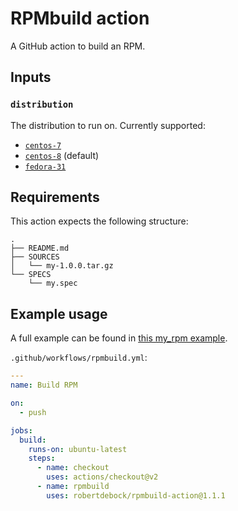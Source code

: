 # RPMbuild action

A GitHub action to build an RPM.

## Inputs

### `distribution`

The distribution to run on. Currently supported:

- [`centos-7`](https://github.com/buluma/docker-github-action-rpmbuild/tree/centos-7)
- [`centos-8`](https://github.com/buluma/docker-github-action-rpmbuild/tree/master) (default)
- [`fedora-31`](https://github.com/buluma/docker-github-action-rpmbuild/tree/fedora-31)

## Requirements

This action expects the following structure:

```
.
├── README.md
├── SOURCES
│   └── my-1.0.0.tar.gz
└── SPECS
    └── my.spec
```

## Example usage

A full example can be found in [this my_rpm example](https://github.com/buluma/rpm_build).

`.github/workflows/rpmbuild.yml`:

```yaml
---
name: Build RPM

on:
  - push

jobs:
  build:
    runs-on: ubuntu-latest
    steps:
      - name: checkout
        uses: actions/checkout@v2
      - name: rpmbuild
        uses: robertdebock/rpmbuild-action@1.1.1
```
